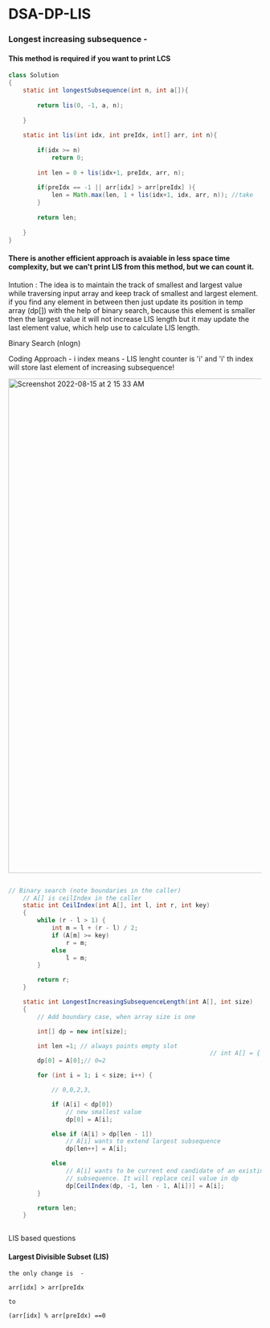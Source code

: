 # DSA-DP-LIS

### Longest increasing subsequence -

#### This method is required if you want to print LCS


```java
class Solution 
{
    static int longestSubsequence(int n, int a[]){
        
        return lis(0, -1, a, n);
        
    }
    
    static int lis(int idx, int preIdx, int[] arr, int n){
        
        if(idx >= n)
            return 0; 
       
        int len = 0 + lis(idx+1, preIdx, arr, n); 
       
        if(preIdx == -1 || arr[idx] > arr[preIdx] ){
            len = Math.max(len, 1 + lis(idx+1, idx, arr, n)); //take
        }
        
        return len;
        
    }
} 
```

#### There is another efficient approach is avaiable in less space time complexity, but we can't print LIS from this method, but we can count it.

Intution : 
The idea is to maintain the track of smallest and largest value while traversing input array and keep track of smallest and largest element. if you find any element in between then just update its position in temp array (dp[]) with the help of binary search, because this element is smaller then the largest value it will not increase LIS length but it may update the last element value, which help use to calculate LIS length.

Binary Search (nlogn)

Coding Approach - 
i index means - LIS lenght counter is 'i' and 'i' th index will store last element of increasing subsequence!

<img width="983" alt="Screenshot 2022-08-15 at 2 15 33 AM" src="https://user-images.githubusercontent.com/13814143/184554644-44fe72ac-aec6-4ad1-9230-168a4d0f4a95.png">


```java

// Binary search (note boundaries in the caller)
    // A[] is ceilIndex in the caller
    static int CeilIndex(int A[], int l, int r, int key)
    {
        while (r - l > 1) {
            int m = l + (r - l) / 2;
            if (A[m] >= key)
                r = m;
            else
                l = m;
        }

        return r;
    }

    static int LongestIncreasingSubsequenceLength(int A[], int size)
    {
        // Add boundary case, when array size is one

        int[] dp = new int[size];

        int len =1; // always points empty slot
                                                        // int A[] = { 2, 5, 3, 7, 11, 8, 10, 13, 6 };
        dp[0] = A[0];// 0=2

        for (int i = 1; i < size; i++) {

            // 0,0,2,3,

            if (A[i] < dp[0])
                // new smallest value
                dp[0] = A[i];

            else if (A[i] > dp[len - 1])
                // A[i] wants to extend largest subsequence
                dp[len++] = A[i];

            else
                // A[i] wants to be current end candidate of an existing
                // subsequence. It will replace ceil value in dp
                dp[CeilIndex(dp, -1, len - 1, A[i])] = A[i];
        }

        return len;
    }
    
```
LIS based questions 

#### Largest Divisible Subset (LIS)

    the only change is  -

    arr[idx] > arr[preIdx

    to 

    (arr[idx] % arr[preIdx) ==0



